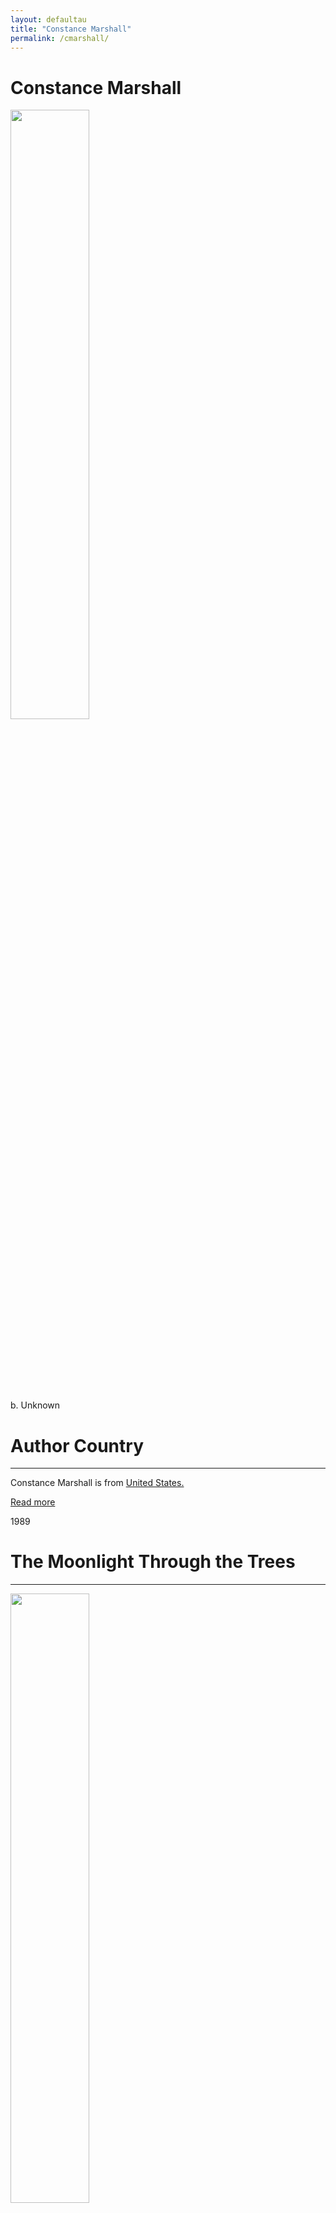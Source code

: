 ```yaml
---
layout: defaultau
title: "Constance Marshall"
permalink: /cmarshall/
---
```

<!-- partial:index.partial.html -->
<div class="content">
    <h1>Constance Marshall</h1>
    <div class="quote">
        <div><img src="" height="50%" width = "50%" class="logo"></div>
    </div>
    <div class="timeline">
        <div style="padding-bottom:100px;"></div>
        <div class="block">
            <div class="date right"><p class="right"> b. Unknown </p></div>
            <div class="dot"></div>
            <div class="left first">
            <div class="author_country">
                <h1>Author Country</h1><hr>
          <div class="aclocation">   <p>Constance Marshall is from <a href="{{ site.baseurl }}/1"> United States.</a></p></div>
                <div class="acreadmore"><a href="NA" target="_blank">Read more</a></div>
            </div>
            </div>
        </div>
        <div class="block">
            <div class="date left"><p class="left">1989</p></div>
            <div class="dot"></div>
            <div class="right hide">
                <h1>The Moonlight Through the Trees</h1><hr>
                <p><img src="" height="50%" width = "50%"></p>
                <p>
                Language: English<br/>
                Publisher: Arnold & Frampton<br/>
                Pub_location: London, England<br/>
                Genre: Fiction (Novel)<br/>
                Length: 126</p>
            </div>
        </div>
</div>
  <!-- partial -->
<script src='https://cdnjs.cloudflare.com/ajax/libs/jquery/3.1.1/jquery.min.js'></script><script  src="{{ site.baseurl }}/assets/js/authorscript.js"></script>
